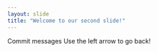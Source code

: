 ```yaml
---
layout: slide
title: "Welcome to our second slide!"
---
```

Commit messages
Use the left arrow to go back!
